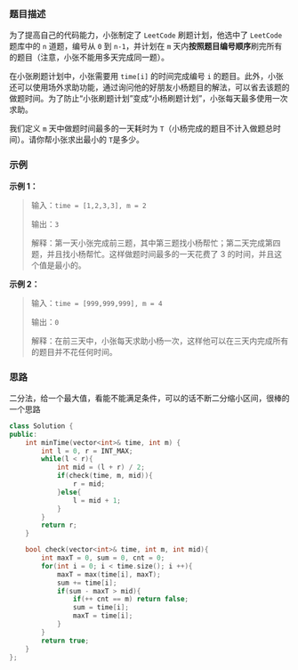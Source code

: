 

### 题目描述

为了提高自己的代码能力，小张制定了 `LeetCode` 刷题计划，他选中了 `LeetCode` 题库中的 `n` 道题，编号从 `0` 到 `n-1`，并计划在 `m` 天内**按照题目编号顺序**刷完所有的题目（注意，小张不能用多天完成同一题）。

在小张刷题计划中，小张需要用 `time[i]` 的时间完成编号 `i` 的题目。此外，小张还可以使用场外求助功能，通过询问他的好朋友小杨题目的解法，可以省去该题的做题时间。为了防止“小张刷题计划”变成“小杨刷题计划”，小张每天最多使用一次求助。

我们定义 `m` 天中做题时间最多的一天耗时为 `T`（小杨完成的题目不计入做题总时间）。请你帮小张求出最小的 `T`是多少。

### 示例

**示例 1：**

> 输入：`time = [1,2,3,3], m = 2`
>
> 输出：`3`
>
> 解释：第一天小张完成前三题，其中第三题找小杨帮忙；第二天完成第四题，并且找小杨帮忙。这样做题时间最多的一天花费了 3 的时间，并且这个值是最小的。

**示例 2：**

> 输入：`time = [999,999,999], m = 4`
>
> 输出：`0`
>
> 解释：在前三天中，小张每天求助小杨一次，这样他可以在三天内完成所有的题目并不花任何时间。

### 思路

二分法，给一个最大值，看能不能满足条件，可以的话不断二分缩小区间，很棒的一个思路

```C++
class Solution {
public:
    int minTime(vector<int>& time, int m) {
        int l = 0, r = INT_MAX;
        while(l < r){
            int mid = (l + r) / 2;
            if(check(time, m, mid)){
                r = mid;
            }else{
                l = mid + 1;
            }
        }
        return r;
    }

    bool check(vector<int>& time, int m, int mid){
        int maxT = 0, sum = 0, cnt = 0;
        for(int i = 0; i < time.size(); i ++){
            maxT = max(time[i], maxT);
            sum += time[i];
            if(sum - maxT > mid){
                if(++ cnt == m) return false;
                sum = time[i];
                maxT = time[i];
            }
        }
        return true;
    }
};
```


